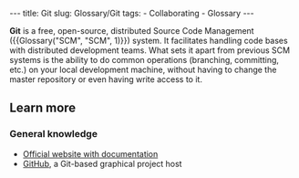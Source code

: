 --- title: Git slug: Glossary/Git tags: - Collaborating - Glossary ---

**Git** is a free, open-source, distributed Source Code Management ({{Glossary("SCM", "SCM", 1)}}) system. It facilitates handling code bases with distributed development teams. What sets it apart from previous SCM systems is the ability to do common operations (branching, committing, etc.) on your local development machine, without having to change the master repository or even having write access to it.

## Learn more

### General knowledge

- [Official website with documentation](https://git-scm.com/)
- [GitHub](https://github.com/), a Git-based graphical project host

